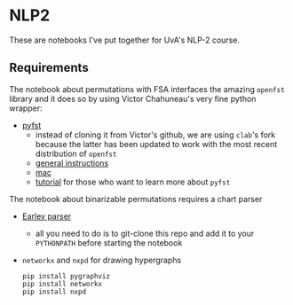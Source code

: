 # NLP2

These are notebooks I've put together for UvA's NLP-2 course.

## Requirements

The notebook about permutations with FSA interfaces the amazing `openfst` library and it does so by using Victor Chahuneau's very fine python wrapper:

* [pyfst](https://github.com/clab/pyfst)
  * instead of cloning it from Victor's github, we are using `clab`'s fork because the latter has been updated to work with the most recent distribution of `openfst`
  * [general instructions](http://demo.clab.cs.cmu.edu/fa2014-11711/index.php/PyFST_Setup)
  * [mac](http://demo.clab.cs.cmu.edu/fa2014-11711/index.php/PyFST_Setup_Mac)
  * [tutorial](http://demo.clab.cs.cmu.edu/fa2013-11711/images/7/7d/OpenFST_Tutorial.pdf) for those who want to learn more about `pyfst`

The notebook about binarizable permutations requires a chart parser

* [Earley parser](https://github.com/wilkeraziz/pcfg-sampling.git)
  * all you need to do is to git-clone this repo and add it to your `PYTHONPATH` before starting the notebook

* `networkx` and `nxpd` for drawing hypergraphs

      pip install pygraphviz
      pip install networkx
      pip install nxpd
